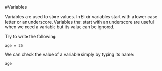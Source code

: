 #Variables

Variables are used to store values. In Elixir variables start with a lower case letter or an underscore. Variables that start with an underscore are useful when we need a variable but its value can be ignored.

Try to write the following:

`age = 25`

We can check the value of a variable simply by typing its name:

`age`
